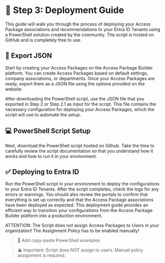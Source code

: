 # 🚀 Step 3: Deployment Guide

This guide will walk you through the process of deploying your
Access Package associations and recommendations to your Entra ID
Tenants using a PowerShell solution created by the community. The
script is hosted on GitHub and is completely free to use.

## 🔧 Export JSON

Start by creating your Access Packages on the Access Package Builder
platform. You can create Access Packages based on default settings,
company associations, or departments. Once your Access Packages are
ready, export them as a JSON file using the options
provided on the website.

After downloading the PowerShell script, use the
JSON file that you exported in Step 2 or Step 2.1
as input for the script. This file contains the necessary
configuration for deploying your Access Packages, which the script
will use to automate the setup.

## 💻 PowerShell Script Setup

Next, download the PowerShell script hosted on Github. Take the time
to carefully review the script documentation so that you understand
how it works and how to run it in your environment.

## ✅ Deploying to Entra ID

Run the PowerShell script in your environment to deploy the
configurations to your Entra ID Tenants. After the script completes,
check the logs for any errors or warnings. You should also review
the portals to confirm that everything is set up correctly and that
the Access Package associations have been deployed as expected. This
deployment guide provides an efficient way to transition your
configurations from the Access Package Builder platform into a
production environment.

ATTENTION: The Script does
not assign Access Packages to Users in your organization! The
Assignment Policy has to be enabled manually!

> 🧪 Add copy-paste PowerShell examples

> ⚠️ Important: Script does NOT assign to users. Manual policy assignment is required.
